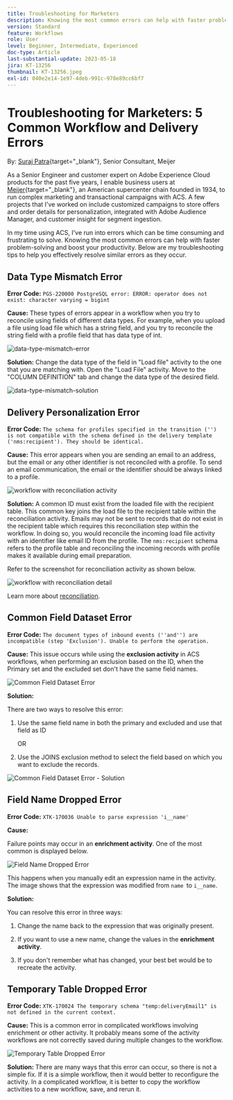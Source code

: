 ```yaml
---
title: Troubleshooting for Marketers
description: Knowing the most common errors can help with faster problem-solving and boost your productivity. These troubleshooting tips to help you effectively resolve similar errors as they occur.
version: Standard
feature: Workflows
role: User
level: Beginner, Intermediate, Experienced
doc-type: Article
last-substantial-update: 2023-05-18
jira: KT-13256
thumbnail: KT-13256.jpeg
exl-id: 040e2e14-1e97-4deb-991c-978e89cc6bf7
---
```

# Troubleshooting for Marketers: 5 Common Workflow and Delivery Errors 

By: [Suraj Patra](https://www.linkedin.com/in/suraj-p-51612053/){target="_blank"}, Senior Consultant, Meijer 

As a Senior Engineer and customer expert on Adobe Experience Cloud products for the past five years, I enable business users at [Meijer](https://www.meijer.com/){target="_blank"}, an American supercenter chain founded in 1934, to run complex marketing and transactional campaigns with ACS. A few projects that I've worked on include customized campaigns to store offers and order details for personalization, integrated with Adobe Audience Manager, and customer insight for segment ingestion.  


In my time using ACS, I've run into errors which can be time consuming and frustrating to solve. Knowing the most common errors can help with faster problem-solving and boost your productivity. Below are my troubleshooting tips to help you effectively resolve similar errors as they occur. 

## Data Type Mismatch Error  

**Error Code:** 
`PGS-220000 PostgreSQL error: ERROR: operator does not exist: character varying = bigint` 

**Cause:** 
These types of errors appear in a workflow when you try to reconcile using fields of different data types. For example, when you upload a file using load file which has a string field, and you try to reconcile the string field with a profile field that has data type of int.

![data-type-mismatch-error](/help/assets/kt-13256/data-type-mismatch.png)

**Solution:**
 Change the data type of the field in "Load file" activity to the one that you are matching with. Open the "Load File" activity. Move to the "COLUMN DEFINITION" tab and change the data type of the desired field.


![data-type-mismatch-solution](/help/assets/kt-13256/data-type-mismatch-solution.png)

## Delivery Personalization Error    

**Error Code:** 
`The schema for profiles specified in the transition ('') is not compatible with the schema defined in the delivery template ('nms:recipient'). They should be identical.` 
 
**Cause:** 
This error appears when you are sending an email to an address, but the email or any other identifier is not reconciled with a profile. To send an email communication, the email or the identifier should be always linked to a profile.  

![workflow with reconciliation activity](/help/assets/kt-13256/del-persn-error-wf.png)

**Solution:**
A common ID must exist from the loaded file with the recipient table. This common key joins the load file to the recipient table within the reconciliation activity. Emails may not be sent to records that do not exist in the recipient table which requires this reconciliation step within the workflow. In doing so, you would reconcile the incoming load file activity with an identifier like email ID from the profile. The `nms:recipient` schema refers to the profile table and reconciling the incoming records with profile makes it available during email preparation. 

Refer to the screenshot for reconciliation activity as shown below. 

![workflow with reconciliation detail](/help/assets/kt-13256/del-persn-error-wf-solution.png)

Learn more about [reconciliation](https://experienceleague.adobe.com/docs/campaign-standard/using/managing-processes-and-data/data-management-activities/reconciliation.html?lang=en). 

## Common Field Dataset Error

**Error Code:** 
`The document types of inbound events (''and'') are incompatible (step 'Exclusion'). Unable to perform the operation. `

**Cause:** 
This issue occurs while using the **exclusion activity** in ACS workflows, when performing an exclusion based on the ID, when the Primary set and the excluded set don't have the same field names. 


![Common Field Dataset Error](/help/assets/kt-13256/dataset-error.png)

**Solution:**

There are two ways to resolve this error: 

1. Use the same field name in both the primary and excluded and use that field as ID 

    OR 

2. Use the JOINS exclusion method to select the field based on which you want to exclude the records. 

![Common Field Dataset Error - Solution ](/help/assets/kt-13256/dataset-error-solution.png)

## Field Name Dropped Error  

**Error Code:** 
`XTK-170036 Unable to parse expression 'i__name'`

**Cause:** 

Failure points may occur in an **enrichment activity**. One of the most common is displayed below. 

![Field Name Dropped Error](/help/assets/kt-13256/field-name-dropped-error.png)

This happens when you manually edit an expression name in the activity. The image shows that the expression was modified from `name `to `i__name`. 

**Solution:**

You can resolve this error in three ways: 

1. Change the name back to the expression that was originally present. 

2. If you want to use a new name, change the values in the **enrichment activity**. 

3. If you don't remember what has changed, your best bet would be to recreate the activity. 

## Temporary Table Dropped Error 

**Error Code:** 
`XTK-170024 The temporary schema "temp:deliveryEmail1" is not defined in the current context.`

**Cause:** 
This is a common error in complicated workflows involving enrichment or other activity. It probably means some of the activity workflows are not correctly saved during multiple changes to the workflow. 

![Temporary Table Dropped Error ](/help/assets/kt-13256/temp-table-dropped-error.png)

**Solution:**
There are many ways that this error can occur, so there is not a simple fix. If it is a simple workflow, then it would better to reconfigure the activity. In a complicated workflow, it is better to copy the workflow activities to a new workflow, save, and rerun it.
